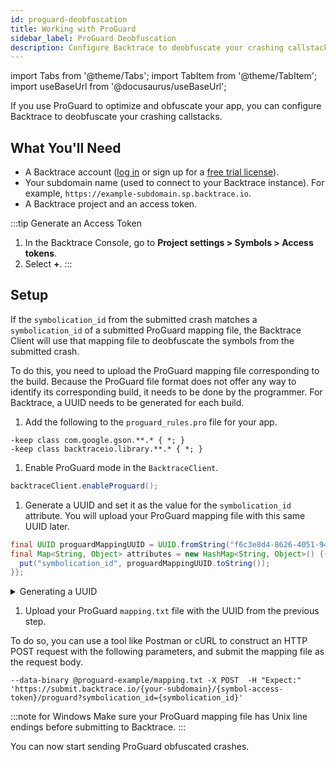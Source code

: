 ```yaml
---
id: proguard-deobfuscation
title: Working with ProGuard
sidebar_label: ProGuard Deobfuscation
description: Configure Backtrace to deobfuscate your crashing callstacks.
---
```

import Tabs from '@theme/Tabs';
import TabItem from '@theme/TabItem';
import useBaseUrl from '@docusaurus/useBaseUrl';

If you use ProGuard to optimize and obfuscate your app, you can configure Backtrace to deobfuscate your crashing callstacks.

## What You'll Need
* A Backtrace account ([log in](https://backtrace.io/login) or sign up for a [free trial license](https://backtrace.io/sign-up)).
* Your subdomain name (used to connect to your Backtrace instance). For example, `https://example-subdomain.sp.backtrace.io`.
* A Backtrace project and an access token.

:::tip Generate an Access Token
   1. In the Backtrace Console, go to **Project settings > Symbols > Access tokens**.
   1. Select **+**.
:::

## Setup

If the `symbolication_id` from the submitted crash matches a `symbolication_id` of a submitted ProGuard mapping file, the Backtrace Client will use that mapping file to deobfuscate the symbols from the submitted crash.

To do this, you need to upload the ProGuard mapping file corresponding to the build. Because the ProGuard file format does not offer any way to identify its corresponding build, it needs to be done by the programmer. For Backtrace, a UUID needs to be generated for each build.

1. Add the following to the `proguard_rules.pro` file for your app.

  ```
  -keep class com.google.gson.**.* { *; }
  -keep class backtraceio.library.**.* { *; }
  ```

1. Enable ProGuard mode in the `BacktraceClient`.

  ```java
  backtraceClient.enableProguard();
  ```

1. Generate a UUID and set it as the value for the `symbolication_id` attribute. You will upload your ProGuard mapping file with this same UUID later.

  ```java
  final UUID proguardMappingUUID = UUID.fromString("f6c3e8d4-8626-4051-94ec-53e6daccce25");
  final Map<String, Object> attributes = new HashMap<String, Object>() {{
    put("symbolication_id", proguardMappingUUID.toString());
  }};
  ```

  <details><summary>Generating a UUID</summary>
  You can use the uuidgen command to generate UUID's for each version of your software, for example:

  ```
  $ uuidgen -N '1.0.0-beta' --namespace "f615d933-702b-5c5f-913d-18223dc80788" --sha1 6e5552ef-cca0-578f-8259-bef23a9566d3
  $ uuidgen -N '1.0.0' --namespace "f615d933-702b-5c5f-913d-18223dc80788" --sha1 5a4d2886-fb5d-5d2e-80d8-4bcdf5f5c11b
  $ uuidgen -N '1.0.1' --namespace "f615d933-702b-5c5f-913d-18223dc80788" --sha1 39642ed9-5a75-5186-9649-71a893e00340
  ```
  </details>

1. Upload your ProGuard `mapping.txt` file with the UUID from the previous step.

  To do so, you can use a tool like Postman or cURL to construct an HTTP POST request with the following parameters, and submit the mapping file as the request body.

  ```curl
  --data-binary @proguard-example/mapping.txt -X POST  -H "Expect:" 'https://submit.backtrace.io/{your-subdomain}/{symbol-access-token}/proguard?symbolication_id={symbolication_id}'
  ```
  :::note for Windows
  Make sure your ProGuard mapping file has Unix line endings before submitting to Backtrace.
  :::

You can now start sending ProGuard obfuscated crashes.
